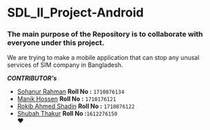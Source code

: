 # SDL_II_Project-Android
### The main purpose of the Repository is to collaborate with everyone under this project.
We are trying to make a mobile application that can stop any unusal services of SIM company in Bangladesh.  

**_CONTRIBUTOR's_**<br /> 
- [Sohanur Rahman](https://github.com/SohanCSERU)       **Roll No :** `1710876134` <br />
- [Manik Hossen](https://github.com/rahathossenmanik)   **Roll No :** `1710176121` <br />
- [Rokib Ahmed Shadin](https://github.com/Rokib-ru-cse) **Roll No :** `1710876122` <br />
- [Shubah Thakur](https://github.com/shubahthakur46)    **Roll No :**`1612276150` <br />
:heart:
